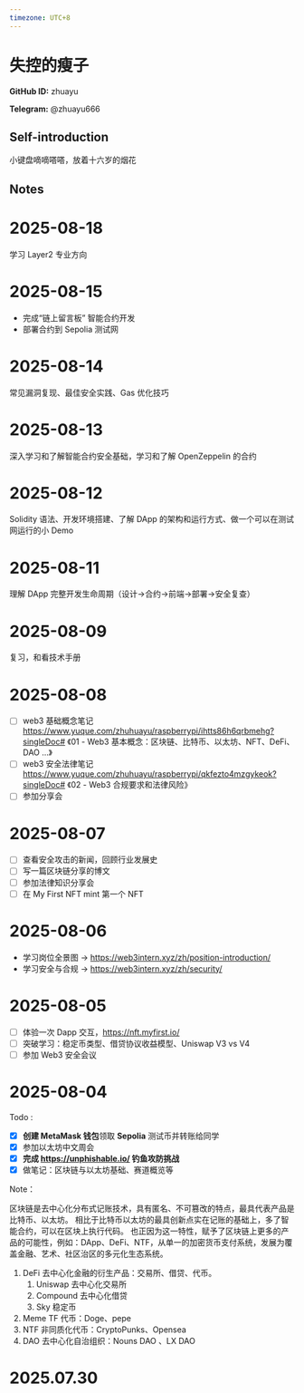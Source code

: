 ```yaml
---
timezone: UTC+8
---
```


# 失控的瘦子

**GitHub ID:** zhuayu

**Telegram:** @zhuayu666

## Self-introduction

小键盘嘀嘀嗒嗒，放着十六岁的烟花

## Notes

<!-- Content_START -->
# 2025-08-18

学习 Layer2 专业方向

# 2025-08-15

- 完成“链上留言板” 智能合约开发
- 部署合约到 Sepolia 测试网

# 2025-08-14

常见漏洞复现、最佳安全实践、Gas 优化技巧

# 2025-08-13

深入学习和了解智能合约安全基础，学习和了解 OpenZeppelin 的合约

# 2025-08-12

Solidity 语法、开发环境搭建、了解 DApp 的架构和运行方式、做一个可以在测试网运行的小 Demo

# 2025-08-11

理解 DApp 完整开发生命周期（设计->合约->前端->部署->安全复查）

# 2025-08-09

复习，和看技术手册

# 2025-08-08

- [ ] web3 基础概念笔记 https://www.yuque.com/zhuhuayu/raspberrypi/ihtts86h6qrbmehg?singleDoc# 《01 - Web3 基本概念：区块链、比特币、以太坊、NFT、DeFi、DAO ...》
- [ ] web3 安全法律笔记 https://www.yuque.com/zhuhuayu/raspberrypi/qkfezto4mzgykeok?singleDoc# 《02 - Web3 合规要求和法律风险》
- [ ] 参加分享会

# 2025-08-07

- [ ] 查看安全攻击的新闻，回顾行业发展史
- [ ] 写一篇区块链分享的博文
- [ ] 参加法律知识分享会
- [ ] 在 My First NFT mint 第一个 NFT

# 2025-08-06

- 学习岗位全景图 → https://web3intern.xyz/zh/position-introduction/
- 学习安全与合规 → https://web3intern.xyz/zh/security/

# 2025-08-05

- [ ]  体验一次 Dapp 交互，https://nft.myfirst.io/
- [ ]  突破学习：稳定币类型、借贷协议收益模型、Uniswap V3 vs V4
- [ ]  参加 Web3 安全会议

# 2025-08-04

Todo :
- [x]  **创建 MetaMask 钱包**领取 **Sepolia** 测试币并转账给同学
- [x]  参加以太坊中文周会
- [x]  **完成  https://unphishable.io/  钓鱼攻防挑战**
- [x]  做笔记：区块链与以太坊基础、赛道概览等

Note：

区块链是去中心化分布式记账技术，具有匿名、不可篡改的特点，最具代表产品是比特币、以太坊。
相比于比特币以太坊的最具创新点实在记账的基础上，多了智能合约，可以在区块上执行代码。
也正因为这一特性，赋予了区块链上更多的产品的可能性，例如：DApp、DeFi、NTF，从单一的加密货币支付系统，发展为覆盖金融、艺术、社区治区的多元化生态系统。

1. DeFi 去中心化金融的衍生产品：交易所、借贷、代币。
    1. Uniswap 去中心化交易所
    2. Compound 去中心化借贷
    3. Sky 稳定币
2. Meme TF 代币：Doge、pepe
3. NTF 非同质化代币：CryptoPunks、Opensea
4. DAO 去中心化自治组织：Nouns DAO 、LX DAO


# 2025.07.30


<!-- Content_END -->
